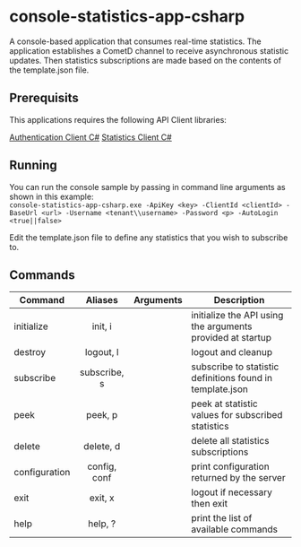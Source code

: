 # console-statistics-app-csharp
A console-based application that consumes real-time statistics.  The application establishes 
a CometD channel to receive asynchronous statistic updates.  Then statistics subscriptions are
made based on the contents of the template.json file.

## Prerequisits

This applications requires the following API Client libraries:

[Authentication Client C#](https://github.com/GenesysPureEngage/authentication-client-csharp)
[Statistics Client C#](https://github.com/GenesysPureEngage/statistics-client-csharp)

## Running

You can run the console sample by passing in command line arguments as shown in this example:<br>
`console-statistics-app-csharp.exe -ApiKey <key> -ClientId <clientId> -BaseUrl <url> -Username <tenant\\username> -Password <p> -AutoLogin <true||false>`

Edit the template.json file to define any statistics that you wish to subscribe to.

## Commands

| Command          | Aliases           | Arguments   | Description |
| -------------    |:-----------------:| ----------: |------------------------------ |
| initialize       | init, i           |             | initialize the API using the arguments provided at startup                      |
| destroy          | logout, l         |             | logout and cleanup                      |
| subscribe        | subscribe, s      |             | subscribe to statistic definitions found in template.json             |
| peek             | peek, p           |             | peek at statistic values for subscribed statistics                      |
| delete           | delete, d         |             | delete all statistics subscriptions                      |
| configuration    | config, conf      |             | print configuration returned by the server |
| exit             |exit, x            |             | logout if necessary then exit                      |
| help             |help, ?            |             | print the list of available commands                      |



